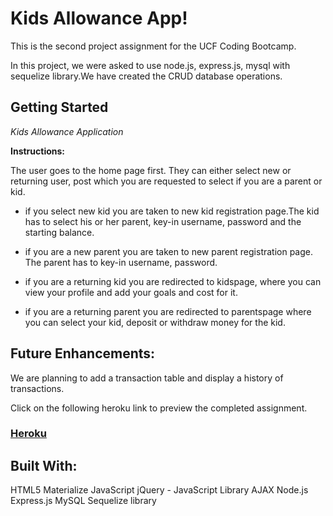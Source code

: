 # Kids Allowance App!

This is the second project assignment for the UCF Coding Bootcamp.

In this project, we were asked to use node.js, express.js, mysql with sequelize library.We have created the CRUD database operations.

## Getting Started

*Kids Allowance Application*

**Instructions:**

The user goes to the home page first. They can either select new or returning user, post which you are requested to select if you are a parent or kid.

  - if you select new kid you are taken to new kid registration page.The kid has to select his or her parent, key-in username, password and the starting balance.

  - if you are a new parent you are taken to new parent registration page. The parent has to key-in username, password.

  - if you are a returning kid you are redirected to kidspage, where you can view your profile and add your goals and cost for it.

  - if you are a returning parent you are redirected to parentspage where you can select your kid, deposit or withdraw money for the kid.

## Future Enhancements:

We are planning to add a transaction table and display a history of transactions.


Click on the following heroku link to preview the completed assignment.

### [Heroku](https://kidsfirstbank.herokuapp.com/)

## Built With:

HTML5
Materialize
JavaScript
jQuery - JavaScript Library
AJAX
Node.js
Express.js
MySQL
Sequelize library
